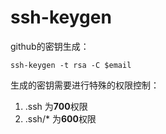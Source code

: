 # ssh-keygen
github的密钥生成：

`ssh-keygen -t rsa -C $email`

生成的密钥需要进行特殊的权限控制：

1. .ssh 为**700**权限
2. .ssh/* 为**600**权限
